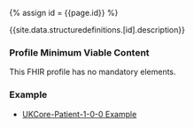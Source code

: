 
{% assign id = {{page.id}} %}

{{site.data.structuredefinitions.[id].description}}

<!-- end TOC -->

### Profile Minimum Viable Content ###

This FHIR profile has no mandatory elements.

### Example ###

- [UKCore-Patient-1-0-0 Example](UKCore-Patient-Example-1-0-0.html)